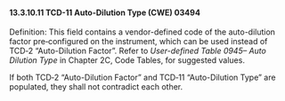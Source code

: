 #### 13.3.10.11 TCD-11 Auto-Dilution Type (CWE) 03494

Definition: This field contains a vendor-defined code of the auto-dilution factor pre‑configured on the instrument, which can be used instead of TCD‑2 “Auto-Dilution Factor”. Refer to _User-defined Table 0945– Auto Dilution Type_ in Chapter 2C, Code Tables, for suggested values.

If both TCD‑2 “Auto-Dilution Factor” and TCD‑11 “Auto-Dilution Type” are populated, they shall not contradict each other.
